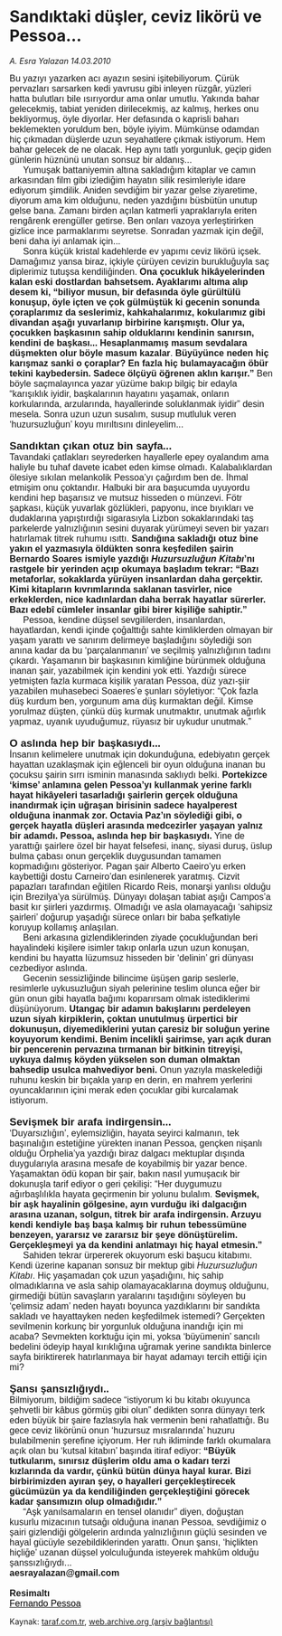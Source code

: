# Sandıktaki düşler, ceviz likörü ve Pessoa...

*A. Esra Yalazan 14.03.2010*

<div class="yazi"><p class="MsoNormal" style="MARGIN: 0cm 28.15pt 0pt 0cm"><span style="FONT-FAMILY: 'Times New Roman','serif'; mso-bidi-font-size: 12.0pt"><font size="3"><font face="Arial">Bu yazıyı yazarken acı ayazın sesini işitebiliyorum. Çürük pervazları sarsarken kedi yavrusu gibi inleyen rüzgâr, yüzleri hatta bulutları bile ısırıyordur ama onlar umutlu. Yakında bahar gelecekmiş, tabiat yeniden dirilecekmiş, az kalmış, herkes onu bekliyormuş, öyle diyorlar. Her defasında o kaprisli baharı beklemekten yoruldum ben, böyle iyiyim. Mümkünse odamdan hiç çıkmadan düşlerde uzun seyahatlere çıkmak istiyorum. Hem bahar gelecek de ne olacak. Hep aynı tatlı yorgunluk, geçip giden günlerin hüznünü unutan sonsuz bir aldanış...<?xml:namespace prefix = o ns = "urn:schemas-microsoft-com:office:office" /><o:p></o:p></font></font></span></p>
<p class="MsoNormal" style="MARGIN: 0cm 28.15pt 0pt 0cm; TEXT-INDENT: 18pt"><span style="FONT-FAMILY: 'Times New Roman','serif'; mso-bidi-font-size: 12.0pt"><font size="3"><font face="Arial">Yumuşak battaniyemin altına sakladığım kitaplar ve camın arkasından film gibi izlediğim hayatın silik resimleriyle idare ediyorum şimdilik. Aniden sevdiğim bir yazar gelse ziyaretime, diyorum ama kim olduğunu, neden yazdığını büsbütün unutup gelse bana. Zamanı birden açılan katmerli yapraklarıyla eriten rengârenk erengüller getirse. Ben onları vazoya yerleştirirken gizlice ince parmaklarımı seyretse. Sonradan yazmak için değil, beni daha iyi anlamak için...<o:p></o:p></font></font></span></p>
<p class="MsoNormal" style="MARGIN: 0cm 28.15pt 0pt 0cm; TEXT-INDENT: 18pt"><span style="FONT-FAMILY: 'Times New Roman','serif'; mso-bidi-font-size: 12.0pt"><font size="3"><font face="Arial">Sonra küçük kristal kadehlerde ev yapımı ceviz likörü içsek. Damağımız yansa biraz, içkiyle çürüyen cevizin burukluğuyla saç diplerimiz tutuşsa kendiliğinden. <b style="mso-bidi-font-weight: normal">Ona çocukluk hikâyelerinden kalan eski dostlardan bahsetsem. Ayaklarımı altıma alıp desem ki, “biliyor musun, bir defasında öyle gürültülü konuşup, öyle içten ve çok gülmüştük ki gecenin sonunda çoraplarımız da seslerimiz, kahkahalarımız, kokularımız gibi divandan aşağı yuvarlanıp birbirine karışmıştı. Olur ya, çocukken başkasının sahip olduklarını kendinin sanırsın, kendini de başkası... Hesaplanmamış masum sevdalara düşmekten olur böyle masum kazalar</b>. <b style="mso-bidi-font-weight: normal">Büyüyünce neden hiç karışmaz sanki o çoraplar? En fazla hiç bulamayacağın öbür tekini kaybedersin. Sadece ölçüyü öğrenen aklın karışır.”</b> Ben böyle saçmalayınca yazar yüzüme bakıp bilgiç bir edayla “karışıklık iyidir, başkalarının hayatını yaşamak, onların korkularında, arzularında, hayallerinde soluklanmak iyidir” desin mesela. Sonra uzun uzun susalım, susup mutluluk veren ‘huzursuzluğun’ koyu mırıltısını dinleyelim...<o:p></o:p></font></font></span></p>
<p class="MsoNormal" style="MARGIN: 0cm 28.15pt 0pt 0cm; TEXT-INDENT: 18pt"><span style="FONT-FAMILY: 'Times New Roman','serif'; mso-bidi-font-size: 12.0pt"><o:p><font face="Arial" size="3"> </font></o:p></span></p>
<p class="MsoNormal" style="MARGIN: 0cm 28.15pt 0pt 0cm"><b style="mso-bidi-font-weight: normal"><span style="FONT-SIZE: 14pt; FONT-FAMILY: 'Times New Roman','serif'"><font face="Arial">Sandıktan çıkan otuz bin sayfa...<o:p></o:p></font></span></b></p>
<p class="MsoNormal" style="MARGIN: 0cm 28.15pt 0pt 0cm"><span style="FONT-FAMILY: 'Times New Roman','serif'; mso-bidi-font-size: 12.0pt"><font size="3"><font face="Arial">Tavandaki çatlakları seyrederken hayallerle epey oyalandım ama haliyle bu tuhaf davete icabet eden kimse olmadı. Kalabalıklardan ölesiye sıkılan melankolik Pessoa’yı çağırdım ben de. İhmal etmişim onu çoktandır. Halbuki bir ara başucumda uyuyordu kendini hep başarısız ve mutsuz hisseden o münzevi. Fötr şapkası, küçük yuvarlak gözlükleri, papyonu, ince bıyıkları ve dudaklarına yapıştırdığı sigarasıyla Lizbon sokaklarındaki taş parkelerde yalnızlığının sesini duyarak yürümeyi seven bir yazarı hatırlamak titrek ruhumu ısıttı. <b style="mso-bidi-font-weight: normal">Sandığına sakladığı otuz bine yakın el yazmasıyla öldükten sonra keşfedilen şairin Bernardo Soares ismiyle yazdığı <i style="mso-bidi-font-style: normal">Huzursuzluğun Kitabı</i>’nı rastgele bir yerinden açıp okumaya başladım tekrar: “Bazı metaforlar, sokaklarda yürüyen insanlardan daha gerçektir. Kimi kitapların kıvrımlarında saklanan tasvirler, nice erkeklerden, nice kadınlardan daha berrak hayatlar sürerler. Bazı edebî cümleler insanlar gibi birer kişiliğe sahiptir.” <o:p></o:p></b></font></font></span></p>
<p class="MsoNormal" style="MARGIN: 0cm 28.15pt 0pt 0cm; TEXT-INDENT: 18pt"><span style="FONT-FAMILY: 'Times New Roman','serif'; mso-bidi-font-size: 12.0pt"><font size="3"><font face="Arial">Pessoa, kendine düşsel sevgililerden, insanlardan, hayatlardan, kendi içinde çoğalttığı sahte kimliklerden olmayan bir yaşam yarattı ve sanırım delirmeye başladığını söylediği son anına kadar da bu ‘parçalanmanın’ ve seçilmiş yalnızlığının tadını çıkardı. Yaşamanın bir başkasının kimliğine bürünmek olduğuna inanan şair, yazabilmek için kendini yok etti. Yazdığı sürece yetmişten fazla kurmaca kişilik yaratan Pessoa, düz yazı-şiir yazabilen muhasebeci Soaeres’e şunları söyletiyor: “Çok fazla düş kurdum ben, yorgunum ama düş kurmaktan değil. Kimse yorulmaz düşten, çünkü düş kurmak unutmaktır, unutmak ağırlık yapmaz, uyanık uyuduğumuz, rüyasız bir uykudur unutmak.” <o:p></o:p></font></font></span></p>
<p class="MsoNormal" style="MARGIN: 0cm 28.15pt 0pt 0cm; TEXT-INDENT: 18pt"><span style="FONT-FAMILY: 'Times New Roman','serif'; mso-bidi-font-size: 12.0pt"><o:p><font face="Arial" size="3"> </font></o:p></span></p>
<p class="MsoNormal" style="MARGIN: 0cm 28.15pt 0pt 0cm"><b style="mso-bidi-font-weight: normal"><span style="FONT-SIZE: 14pt; FONT-FAMILY: 'Times New Roman','serif'"><font face="Arial">O aslında hep bir başkasıydı...<o:p></o:p></font></span></b></p>
<p class="MsoNormal" style="MARGIN: 0cm 28.15pt 0pt 0cm"><span style="FONT-FAMILY: 'Times New Roman','serif'; mso-bidi-font-size: 12.0pt"><font size="3"><font face="Arial">İnsanın kelimelere unutmak için dokunduğuna, edebiyatın gerçek hayattan uzaklaşmak için eğlenceli bir oyun olduğuna inanan bu çocuksu şairin sırrı isminin manasında saklıydı belki. <b style="mso-bidi-font-weight: normal">Portekizce ‘kimse’ anlamına gelen Pessoa’yı kullanmak yerine farklı hayat hikâyeleri tasarladığı şairlerin gerçek olduğuna inandırmak için uğraşan birisinin sadece hayalperest olduğuna inanmak zor. Octavia Paz’ın söylediği gibi, o gerçek hayatla düşleri arasında medcezirler yaşayan yalnız bir adamdı. Pessoa, aslında hep bir başkasıydı.</b> Yine de yarattığı şairlere özel bir hayat felsefesi, inanç, siyasi duruş, üslup bulma çabası onun gerçeklik duygusundan tamamen kopmadığını gösteriyor. Pagan şair Alberto Caeiro’yu erken kaybettiği dostu Carneiro’dan esinlenerek yaratmış. Cizvit papazları tarafından eğitilen Ricardo Reis, monarşi yanlısı olduğu için Brezilya’ya sürülmüş. Dünyayı dolaşan tabiat aşığı Campos’a basit kır şiirleri yazdırmış. Olmadığı ve asla olamayacağı ‘sahipsiz şairleri’ doğurup yaşadığı sürece onları bir baba şefkatiyle koruyup kollamış anlaşılan. <o:p></o:p></font></font></span></p>
<p class="MsoNormal" style="MARGIN: 0cm 28.15pt 0pt 0cm; TEXT-INDENT: 18pt"><span style="FONT-FAMILY: 'Times New Roman','serif'; mso-bidi-font-size: 12.0pt"><font size="3"><font face="Arial">Beni arkasına gizlendiklerinden ziyade çocukluğundan beri hayalindeki kişilere isimler takıp onlarla uzun uzun konuşan, kendini bu hayatta lüzumsuz hisseden bir ‘delinin’ gri dünyası cezbediyor aslında. <o:p></o:p></font></font></span></p>
<p class="MsoNormal" style="MARGIN: 0cm 28.15pt 0pt 0cm; TEXT-INDENT: 18pt"><span style="FONT-FAMILY: 'Times New Roman','serif'; mso-bidi-font-size: 12.0pt"><font size="3"><font face="Arial">Gecenin sessizliğinde bilincime üşüşen garip seslerle, resimlerle uykusuzluğun siyah pelerinine teslim olunca eğer bir gün onun gibi hayatla bağımı koparırsam olmak istediklerimi düşünüyorum. <b style="mso-bidi-font-weight: normal">Utangaç bir adamın bakışlarını perdeleyen uzun siyah kirpiklerin, çoktan unutulmuş ürpertici bir dokunuşun, diyemediklerini yutan çaresiz bir soluğun yerine koyuyorum kendimi. Benim incelikli şairimse, yarı açık duran bir pencerenin pervazına tırmanan bir bitkinin titreyişi, uykuya dalmış köyden yükselen son duman olmaktan bahsedip usulca mahvediyor beni.</b> Onun yazıyla maskelediği ruhunu keskin bir bıçakla yarıp en derin, en mahrem yerlerini oyuncaklarının içini merak eden çocuklar gibi kurcalamak istiyorum. <o:p></o:p></font></font></span></p>
<p class="MsoNormal" style="MARGIN: 0cm 28.15pt 0pt 0cm; TEXT-INDENT: 18pt"><span style="FONT-FAMILY: 'Times New Roman','serif'; mso-bidi-font-size: 12.0pt"><o:p><font face="Arial" size="3"> </font></o:p></span></p>
<p class="MsoNormal" style="MARGIN: 0cm 28.15pt 0pt 0cm"><b style="mso-bidi-font-weight: normal"><span style="FONT-SIZE: 14pt; FONT-FAMILY: 'Times New Roman','serif'"><font face="Arial">Sevişmek bir arafa indirgensin... <o:p></o:p></font></span></b></p>
<p class="MsoNormal" style="MARGIN: 0cm 28.15pt 0pt 0cm"><span style="FONT-FAMILY: 'Times New Roman','serif'; mso-bidi-font-size: 12.0pt"><font size="3"><font face="Arial">‘Duyarsızlığın’, eylemsizliğin, hayata seyirci kalmanın, tek başınalığın estetiğine yürekten inanan Pessoa, gençken nişanlı olduğu Orphelia’ya yazdığı biraz dalgacı mektuplar dışında duygularıyla arasına mesafe de koyabilmiş bir yazar bence. Yaşamaktan ödü kopan bir şair, bakın nasıl yumuşacık bir dokunuşla tarif ediyor o geri çekilişi: “Her duygumuzu ağırbaşlılıkla hayata geçirmenin bir yolunu bulalım. <b style="mso-bidi-font-weight: normal">Sevişmek, bir aşk hayalinin gölgesine, ayın vurduğu iki dalgacığın arasına uzanan, solgun, titrek bir arafa indirgensin. Arzuyu kendi kendiyle baş başa kalmış bir ruhun tebessümüne benzeyen, yararsız ve zararsız bir şeye dönüştürelim.</b> <b style="mso-bidi-font-weight: normal">Gerçekleşmeyi ya da kendini anlatmayı hiç hayal etmesin.” <o:p></o:p></b></font></font></span></p>
<p class="MsoNormal" style="MARGIN: 0cm 28.15pt 0pt 0cm; TEXT-INDENT: 18pt"><span style="FONT-FAMILY: 'Times New Roman','serif'; mso-bidi-font-size: 12.0pt"><font size="3"><font face="Arial">Sahiden tekrar ürpererek okuyorum eski başucu kitabımı. Kendi üzerine kapanan sonsuz bir mektup gibi <i style="mso-bidi-font-style: normal">Huzursuzluğun Kitabı</i>. Hiç yaşamadan çok uzun yaşadığını, hiç sahip olmadıklarına ve asla sahip olamayacaklarına doymuş olduğunu, girmediği bütün savaşların yaralarını taşıdığını söyleyen bu ‘çelimsiz adam’ neden hayatı boyunca yazdıklarını bir sandıkta sakladı ve hayattayken neden keşfedilmek istemedi? Gerçekten sevilmenin korkunç bir yorgunluk olduğuna inandığı için mi acaba? Sevmekten korktuğu için mi, yoksa ‘büyümenin’ sancılı bedelini ödeyip hayal kırıklığına uğramak yerine sandıkta binlerce sayfa biriktirerek hatırlanmaya bir hayat adamayı tercih ettiği için mi?<o:p></o:p></font></font></span></p>
<p class="MsoNormal" style="MARGIN: 0cm 28.15pt 0pt 0cm; TEXT-INDENT: 18pt"><span style="FONT-FAMILY: 'Times New Roman','serif'; mso-bidi-font-size: 12.0pt"><o:p><font face="Arial" size="3"> </font></o:p></span></p>
<p class="MsoNormal" style="MARGIN: 0cm 28.15pt 0pt 0cm"><b style="mso-bidi-font-weight: normal"><span style="FONT-SIZE: 14pt; FONT-FAMILY: 'Times New Roman','serif'"><font face="Arial">Şansı şansızlığıydı..<o:p></o:p></font></span></b></p>
<p class="MsoNormal" style="MARGIN: 0cm 28.15pt 0pt 0cm"><span style="FONT-FAMILY: 'Times New Roman','serif'; mso-bidi-font-size: 12.0pt"><font size="3"><font face="Arial">Bilmiyorum, bildiğim sadece “istiyorum ki bu kitabı okuyunca şehvetli bir kâbus görmüş gibi olun” dedikten sonra dünyayı terk eden büyük bir şaire fazlasıyla hak vermenin beni rahatlattığı. Bu gece ceviz likörünü onun ‘huzursuz mısralarında’ huzuru bulabilmenin şerefine içiyorum. Her ruh ikliminde farklı okumalara açık olan bu ‘kutsal kitabın’ başında itiraf ediyor: <b style="mso-bidi-font-weight: normal">“Büyük tutkularım, sınırsız düşlerim oldu ama o kadarı terzi kızlarında da vardır, çünkü bütün dünya hayal kurar. Bizi birbirimizden ayıran şey, o hayalleri gerçekleştirecek gücümüzün ya da kendiliğinden gerçekleştiğini görecek kadar şansımızın olup olmadığıdır.” <o:p></o:p></b></font></font></span></p>
<p class="MsoNormal" style="MARGIN: 0cm 28.15pt 0pt 0cm; TEXT-INDENT: 18pt"><span style="FONT-FAMILY: 'Times New Roman','serif'; mso-bidi-font-size: 12.0pt"><font size="3"><font face="Arial">“Aşk yanılsamaların en tensel olanıdır” diyen, doğuştan kusurlu mizacının tutsağı olduğuna inanan Pessoa, sevdiğimiz o şairi gizlendiği gölgelerin ardında yalnızlığının güçlü sesinden ve hayal gücüyle sezebildiklerinden yarattı. Onun şansı, ‘hiçlikten hiçliğe’ uzanan düşsel yolculuğunda isteyerek mahkûm olduğu şanssızlığıydı...<o:p></o:p></font></font></span></p>
<p class="MsoNormal" style="MARGIN: 0cm 28.05pt 0pt 0cm; tab-stops: 432.0pt"><b style="mso-bidi-font-weight: normal"><span style="FONT-FAMILY: 'Times New Roman','serif'; mso-bidi-font-size: 12.0pt"><font size="3"><font face="Arial">aesrayalazan@gmail.com<o:p></o:p></font></font></span></b></p>
<p class="MsoNormal" style="MARGIN: 0cm 28.05pt 0pt 0cm; tab-stops: 432.0pt"><b style="mso-bidi-font-weight: normal"><span style="FONT-FAMILY: 'Times New Roman','serif'; mso-bidi-font-size: 12.0pt"><o:p><font face="Arial" size="3"> </font></o:p></span></b></p>
<p class="MsoNormal" style="MARGIN: 0cm 28.05pt 0pt 0cm; tab-stops: 432.0pt"><b style="mso-bidi-font-weight: normal"><span style="FONT-FAMILY: 'Times New Roman','serif'; mso-bidi-font-size: 12.0pt"><font size="3"><font face="Arial">Resimaltı<o:p></o:p></font></font></span></b></p>
<p class="MsoNormal" style="MARGIN: 0cm 0cm 0pt"><span style="FONT-FAMILY: 'Times New Roman','serif'"><a href="http://tr.wikipedia.org/wiki/Fernando_Pessoa"><span style="COLOR: windowtext; TEXT-DECORATION: none; text-underline: none"><font face="Arial" size="3">Fernando Pessoa</font></span></a><o:p></o:p></span></p>
</div>

Kaynak: [taraf.com.tr](http://www.taraf.com.tr:80/makale/10449.htm), [web.archive.org (arşiv bağlantısı)](http://web.archive.org/web/20100317183650/http://www.taraf.com.tr:80/makale/10449.htm)
